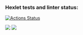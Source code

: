 ### Hexlet tests and linter status:
[![Actions Status](https://github.com/spikers-dev/python-project-lvl2/workflows/hexlet-check/badge.svg)](https://github.com/spikers-dev/python-project-lvl2/actions)

<a href="https://asciinema.org/a/JyCytK1QvmLEjN2MeOjcWlcMp" target="_blank"><img src="https://asciinema.org/a/JyCytK1QvmLEjN2MeOjcWlcMp.svg" /></a>
<a href="https://asciinema.org/a/GLfySNlmfcyoZM4oB0QLGWpcT" target="_blank"><img src="https://asciinema.org/a/GLfySNlmfcyoZM4oB0QLGWpcT.svg" /></a>